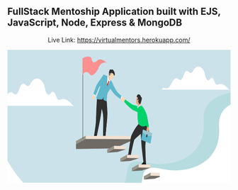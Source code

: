 ## FullStack Mentoship Application built with EJS, JavaScript, Node, Express & MongoDB
<p align="center"> Live Link: <a href="https://virtualmentors.herokuapp.com/" target = "_blank">https://virtualmentors.herokuapp.com/</a></p>
<p align="center"><img src="public/img/homementor.png" height=300px></p>


